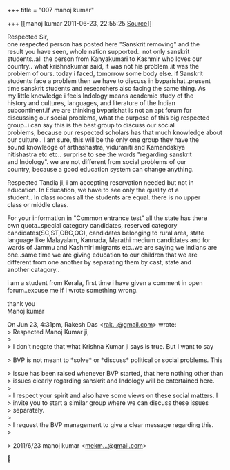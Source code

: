 +++
title = "007 manoj kumar"

+++
[[manoj kumar	2011-06-23, 22:55:25 [Source](https://groups.google.com/g/bvparishat/c/om2rjq5r0Dc)]]



Respected Sir,  
one respected person has posted here "Sanskrit removing" and the  
result you have seen, whole nation supported.. not only sanskrit  
students..all the person from Kanyakumari to Kashmir who loves our  
country.. what krishnakumar said, it was not his problem..it was the  
problem of ours. today i faced, tomorrow some body else. if Sanskrit  
students face a problem then we have to discuss in bvparishat..present  
time sanskrit students and researchers also facing the same thing. As  
my little knowledge i feels Indology means academic study of the  
history and cultures, languages, and literature of the Indian  
subcontinent.if we are thinking bvparishat is not an apt forum for  
discussing our social problems, what the purpose of this big respected  
group..i can say this is the best group to discuss our social  
problems, because our respected scholars has that much knowledge about  
our culture.. I am sure, this will be the only one group they have the  
sound knowledge of arthashastra, viduraniti and Kamandakiya  
nitishastra etc etc.. surprise to see the words "regarding sanskrit  
and Indology". we are not different from social problems of our  
country, because a good education system can change anything.

Respected Tandia ji, i am accepting reservation needed but not in  
education. In Education, we have to see only the quality of a  
student.. In class rooms all the students are equal..there is no upper  
class or middle class.

For your information in "Common entrance test" all the state has there  
own quota..special category candidates, reserved category  
candidates(SC,ST,OBC,OC), candidates belonging to rural area, state  
language like Malayalam, Kannada, Marathi medium candidates and for  
wards of Jammu and Kashmiri migrants etc..we are saying we Indians are  
one..same time we are giving education to our children that we are  
different from one another by separating them by cast, state and  
another catagory..

i am a student from Kerala, first time i have given a comment in open  
forum..excuse me if i wrote something wrong.

thank you  
Manoj kumar

  
On Jun 23, 4:31pm, Rakesh Das \<[rak...@gmail.com]()\> wrote:  
\> Respected Manoj Kumar ji,  
\>  
\> I don't negate that what Krishna Kumar ji says is true. But I want to say  

\> BVP is not meant to \*solve\* or \*discuss\* political or social problems. This

  
\> issue has been raised whenever BVP started, that here nothing other than  
\> issues clearly regarding sanskrit and Indology will be entertained here.  
\>  
\> I respect your spirit and also have some views on these social matters. I  
\> invite you to start a similar group where we can discuss these issues  
\> separately.  
\>  
\> I request the BVP management to give a clear message regarding this.  
\>  

\> 2011/6/23 manoj kumar \<[mekm...@gmail.com]()\>



